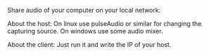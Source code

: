 Share audio of your computer on your local network:

About the host:
On linux use pulseAudio or similar for changing the capturing source.
On windows use some audio mixer.

About the client:
Just run it and write the IP of your host.

